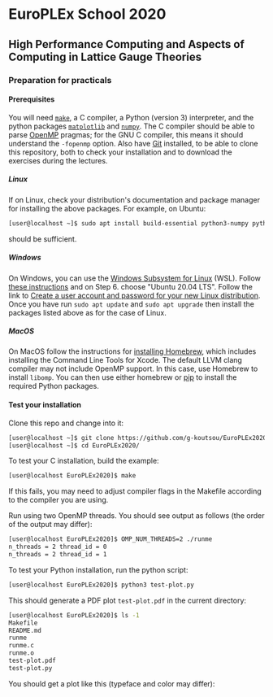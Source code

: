 # EuroPLEx School 2020

## High Performance Computing and Aspects of Computing in Lattice Gauge Theories

### Preparation for practicals

#### Prerequisites 
You will need [`make`](https://www.gnu.org/software/make/), a C compiler, a Python (version 3) interpreter, and the python packages [`matplotlib`](https://matplotlib.org) and [`numpy`](https://matplotlib.org). The C compiler should be able to parse [OpenMP](https://www.openmp.org) pragmas; for the GNU C compiler, this means it should understand the `-fopenmp` option. Also have [Git](https://git-scm.com) installed, to be able to clone this repository, both to check your installation and to download the exercises during the lectures.

##### Linux
If on Linux, check your distribution's documentation and package manager for installing the above packages. For example, on Ubuntu:
```bash
[user@localhost ~]$ sudo apt install build-essential python3-numpy python3-matplotlib git-all
```
should be sufficient.

##### Windows
On Windows, you can use the [Windows Subsystem for Linux](https://docs.microsoft.com/en-us/windows/wsl/about) (WSL). Follow [these instructions](https://docs.microsoft.com/en-us/windows/wsl/install-win10) and on Step 6. choose "Ubuntu 20.04 LTS". Follow the link to [Create a user account and password for your new Linux distribution](https://docs.microsoft.com/en-us/windows/wsl/user-support). Once you have run `sudo apt update` and  `sudo apt upgrade` then install the packages listed above as for the case of Linux.

##### MacOS
On MacOS follow the instructions for [installing Homebrew](https://docs.brew.sh/Installation), which includes installing the Command Line Tools for Xcode. The default LLVM clang compiler may not include OpenMP support. In this case, use Homebrew to install `libomp`. You can then use either homebrew or [pip](https://pip.pypa.io/en/stable/installing/) to install the required Python packages.

#### Test your installation
Clone this repo and change into it:
```bash
[user@localhost ~]$ git clone https://github.com/g-koutsou/EuroPLEx2020
[user@localhost ~]$ cd EuroPLEx2020/
```
To test your C installation, build the example:
```bash
[user@localhost EuroPLEx2020]$ make
```
If this fails, you may need to adjust compiler flags in the Makefile according to the compiler you are using.

Run using two OpenMP threads. You should see output as follows (the order of the output may differ):
```bash
[user@localhost EuroPLEx2020]$ OMP_NUM_THREADS=2 ./runme
n_threads = 2 thread_id = 0
n_threads = 2 thread_id = 1
```

To test your Python installation, run the python script:
```bash
[user@localhost EuroPLEx2020]$ python3 test-plot.py
```
This should generate a PDF plot `test-plot.pdf` in the current directory:
```bash
[user@localhost EuroPLEx2020]$ ls -1
Makefile
README.md
runme
runme.c
runme.o
test-plot.pdf
test-plot.py
```
You should get a plot like this (typeface and color may differ):
